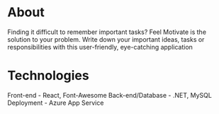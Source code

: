 # About
Finding it difficult to remember important tasks? Feel Motivate is the solution to your problem.
Write down your important ideas, tasks or responsibilities with this user-friendly, eye-catching application

# Technologies

Front-end - React, Font-Awesome
Back-end/Database - .NET, MySQL
Deployment - Azure App Service
